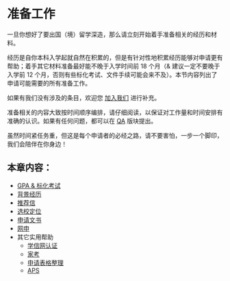 # 准备工作

一旦你想好了要出国（境）留学深造，那么请立刻开始着手准备相关的经历和材料。

经历是自你本科入学起就自然在积累的，但是有针对性地积累经历能够对申请更有帮助；着手其它材料准备最好能不晚于入学时间前 18 个月（& 建议一定不要晚于入学前 12 个月，否则有些标化考试、文件手续可能会来不及）。本节内容列出了申请可能需要的所有准备工作。

如果有我们没有涉及的条目，欢迎您 [加入我们](../contact/support/) 进行补充。

准备相关的内容大致按时间顺序编排，请仔细阅读，以保证对工作量和时间安排有准确的认识。如果有任何问题，都可以在 [QA](../main/qa/) 版块提出。

虽然时间紧任务重，但这是每个申请者的必经之路，请不要害怕，一步一个脚印，我们会陪伴在你身边！

## 本章内容：

- [GPA & 标化考试](./exam/)
- [背景经历](./experience/)
- [推荐信](./rl/)
- [选校定位](./selection/)
- [申请文书](./material/)
- [网申](./onlinesystem/)
- 其它实用帮助
    - [学信网认证](./help/chsi/)
    - [家考](./help/toefl-home/)
    - [申请表格整理](./help/summarytable/)
    - [APS](./help/aps/)
